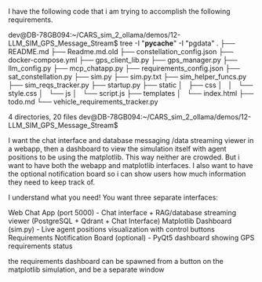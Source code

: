 I have the following code that i am trying to accomplish the following requirements.

dev@DB-78GB094:~/CARS_sim_2_ollama/demos/12-LLM_SIM_GPS_Message_Stream$ tree -I "__pycache__" -I "pgdata"
.
├── README.md
├── Readme.md.old
├── constellation_config.json
├── docker-compose.yml
├── gps_client_lib.py
├── gps_manager.py
├── llm_config.py
├── mcp_chatapp.py
├── requirements_config.json
├── sat_constellation.py
├── sim.py
├── sim.py.txt
├── sim_helper_funcs.py
├── sim_reqs_tracker.py
├── startup.py
├── static
│   ├── css
│   │   └── style.css
│   └── js
│       └── script.js
├── templates
│   └── index.html
├── todo.md
└── vehicle_requirements_tracker.py

4 directories, 20 files
dev@DB-78GB094:~/CARS_sim_2_ollama/demos/12-LLM_SIM_GPS_Message_Stream$




I want the chat interface and database messaging /data streaming viewer in a webapp, then a dashboard to view the simulation itself with agent positions to be using the matplotlib. This way neither are crowded. But i want to have both the webapp and matplotlib interfaces. I also want to have the optional notification board so i can show users how much information they need to keep track of.


I understand what you need! You want three separate interfaces:

Web Chat App (port 5000) - Chat interface + RAG/database streaming viewer (PostgreSQL + Qdrant + Chat Interface)
Matplotlib Dashboard (sim.py) - Live agent positions visualization with control buttons
Requirements Notification Board (optional) - PyQt5 dashboard showing GPS requirements status


the requirements dashboard can be spawned from a button on the matplotlib simulation, and be a separate window